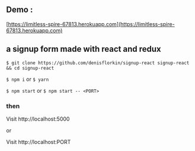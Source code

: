 
## Demo : 
[https://limitless-spire-67813.herokuapp.com](https://limitless-spire-67813.herokuapp.com)

## a signup form made with react and redux

`$ git clone https://github.com/denisflorkin/signup-react signup-react && cd signup-react`


`$ npm i`
or
`$ yarn`


`$ npm start`
or
`$ npm start -- <PORT>`


### then 
Visit http://localhost:5000

or 

Visit http://localhost:PORT

